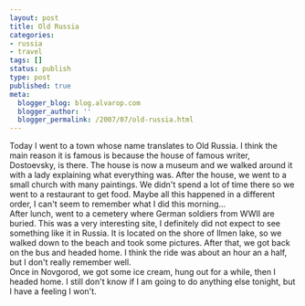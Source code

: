 ```yaml
---
layout: post
title: Old Russia
categories:
- russia
- travel
tags: []
status: publish
type: post
published: true
meta:
  blogger_blog: blog.alvarop.com
  blogger_author: ''
  blogger_permalink: /2007/07/old-russia.html
---
```

Today I went to a town whose name translates to Old Russia. I think the main reason it is famous is because the house of famous writer, Dostoevsky, is there. The house is now a museum and we walked around it with a lady explaining what everything was. After the house, we went to a small church with many paintings. We didn't spend a lot of time there so we went to a restaurant to get food. Maybe all this happened in a different order, I can't seem to remember what I did this morning...<br />After lunch, went to a cemetery where German soldiers from WWII are buried. This was a very interesting site, I definitely did not expect to see something like it in Russia. It is located on the shore of Ilmen lake, so we walked down to the beach and took some pictures. After that, we got back on the bus and headed home. I think the ride was about an hour an a half, but I don't really remember well.<br />Once in Novgorod, we got some ice cream, hung out for a while, then I headed home. I still don't know if I am going to do anything else tonight, but I have a feeling I won't.
